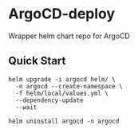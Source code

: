 # ArgoCD-deploy
Wrapper helm chart repo for ArgoCD

## Quick Start

```
helm upgrade -i argocd helm/ \
  -n argocd --create-namespace \
  -f helm/local/values.yml \
  --dependency-update
  --wait

helm uninstall argocd -n argocd

```
